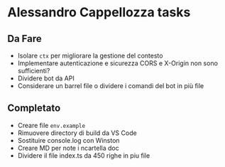 # Alessandro Cappellozza tasks

## Da Fare

- Isolare `ctx` per migliorare la gestione del contesto
- Implementare autenticazione e sicurezza CORS e X-Origin non sono sufficienti?
- Dividere bot da API
- Considerare un barrel file o dividere i comandi del bot in più file

## Completato

- Creare file `env.example`
- Rimuovere directory di build da VS Code
- Sostituire console.log con Winston
- Creare MD per note i ncartella doc
- Dividere il file index.ts da 450 righe in piu file
